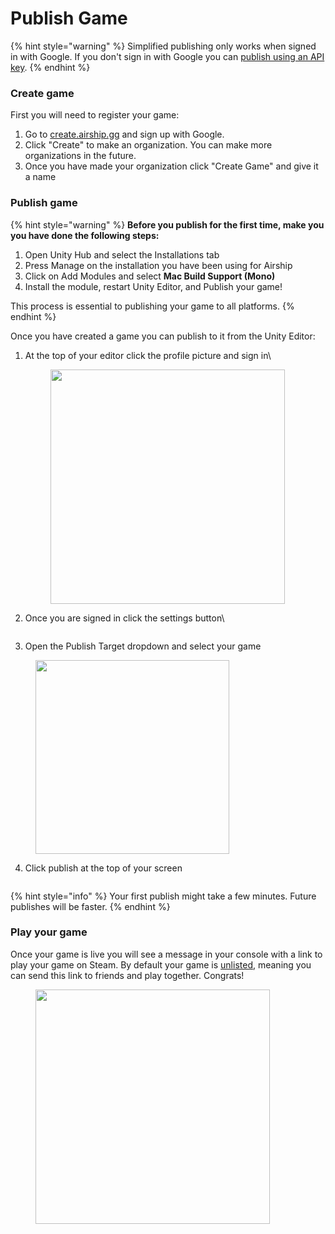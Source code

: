 # Publish Game

{% hint style="warning" %}
Simplified publishing only works when signed in with Google. If you don't sign in with Google you can [publish using an API key](https://app.gitbook.com/o/Ob5dDteJHkKChzdNkVaS/s/IbaXflSJA8L9N9yOx089/~/changes/322/other/publishing-with-key).
{% endhint %}

### Create game

First you will need to register your game:

1. Go to [create.airship.gg](https://create.airship.gg/) and sign up with Google.
2. Click "Create" to make an organization. You can make more organizations in the future.
3. Once you have made your organization click "Create Game" and give it a name

### Publish game

{% hint style="warning" %}
**Before you publish for the first time, make you you have done the following steps:**

1. Open Unity Hub and select the Installations tab
2. Press Manage on the installation you have been using for Airship
3. Click on Add Modules and select **Mac Build Support (Mono)**
4. Install the module, restart Unity Editor, and Publish your game!

This process is essential to publishing your game to all platforms.
{% endhint %}

Once you have created a game you can publish to it from the Unity Editor:

1.  At the top of your editor click the profile picture and sign in\


    <figure><img src="../.gitbook/assets/Screenshot 2024-09-13 at 5.21.11 PM.png" alt="" width="375"><figcaption></figcaption></figure>
2.  Once you are signed in click the settings button\


    <figure><img src="../.gitbook/assets/Screenshot 2024-09-13 at 5.26.58 PM.png" alt=""><figcaption></figcaption></figure>
3. Open the Publish Target dropdown and select your game

<figure><img src="../.gitbook/assets/Screenshot 2024-09-13 at 5.31.52 PM.png" alt="" width="310"><figcaption></figcaption></figure>

4. Click publish at the top of your screen

<figure><img src="../.gitbook/assets/Screenshot 2024-09-13 at 5.49.13 PM.png" alt=""><figcaption></figcaption></figure>

{% hint style="info" %}
Your first publish might take a few minutes. Future publishes will be faster.
{% endhint %}

### Play your game

Once your game is live you will see a message in your console with a link to play your game on Steam. By default your game is [unlisted](game-visibility.md), meaning you can send this link to friends and play together. Congrats!

<figure><img src="../.gitbook/assets/Screenshot 2024-09-13 at 5.56.16 PM.png" alt="" width="375"><figcaption></figcaption></figure>

